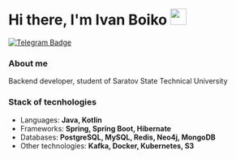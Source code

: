 <h1>Hi there, I'm Ivan Boiko <img src="https://github.com/blackcater/blackcater/raw/main/images/Hi.gif" height="32"/></h1>
<a href="https://t.me/Ivan_Boiko12332">
  <img src="https://camo.githubusercontent.com/aeeb4b88fce32694e978cfd0591349737988865069e7bf35afe061c8f4af199b/68747470733a2f2f696d672e736869656c64732e696f2f62616467652f74656c656772616d2d626c75653f6c6f676f3d74656c656772616d266c6f676f436f6c6f723d7768697465267374796c653d666f722d7468652d6261646765" alt="Telegram Badge" style="max-width: 100%;">
</a>
<h3>About me</h3>
Backend developer, student of Saratov State Technical University

<h3>Stack of tecnhologies</h3>

- Languages: <b>Java, Kotlin</b>
- Frameworks: <b>Spring, Spring Boot, Hibernate</b>
- Databases: <b>PostgreSQL, MySQL, Redis, Neo4j, MongoDB</b>
- Other technologies: <b>Kafka, Docker, Kubernetes, S3</b>
